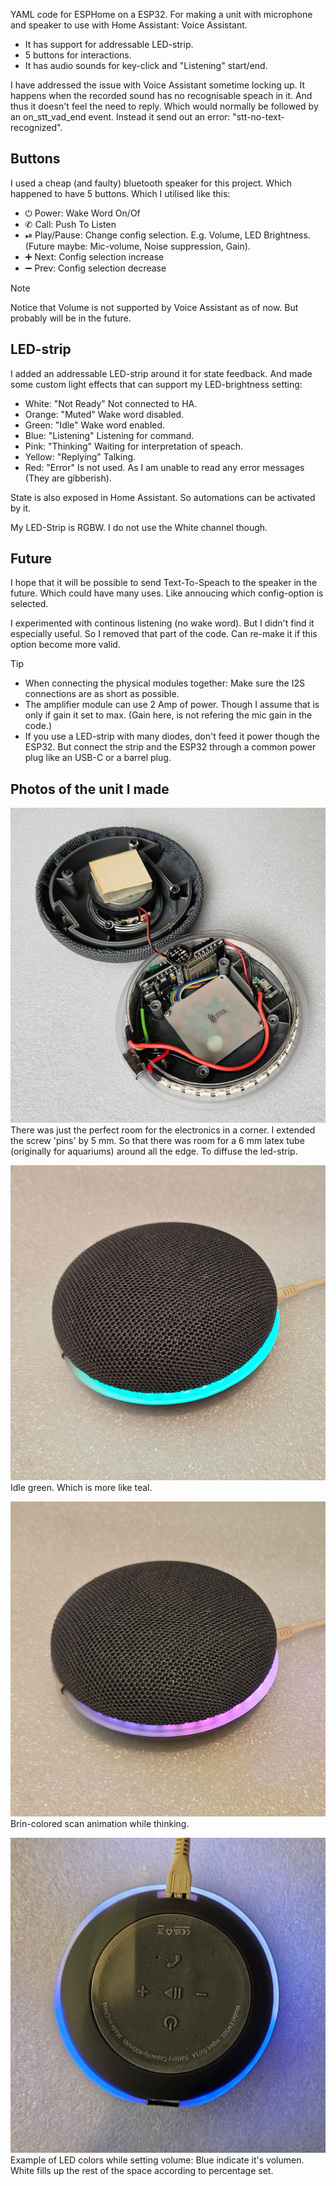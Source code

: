 YAML code for ESPHome on a ESP32. For making a unit with microphone and speaker to use with Home Assistant: Voice Assistant.

- It has support for addressable LED-strip.
- 5 buttons for interactions.
- It has audio sounds for key-click and "Listening" start/end.

I have addressed the issue with Voice Assistant sometime locking up. It happens when the recorded sound has no recognisable speach in it. And thus it doesn't feel the need to reply. Which would normally be followed by an on_stt_vad_end event. Instead it send out an error: "stt-no-text-recognized".

## Buttons
I used a cheap (and faulty) bluetooth speaker for this project. Which happened to have 5 buttons. Which I utilised like this:
- ⏻ Power: Wake Word On/Of
- ✆ Call: Push To Listen
- ⏯ Play/Pause: Change config selection. E.g. Volume, LED Brightness. (Future maybe: Mic-volume, Noise suppression, Gain).
- ➕ Next: Config selection increase
- ➖ Prev: Config selection decrease
> [!NOTE]
> Notice that Volume is not supported by Voice Assistant as of now. But probably will be in the future.

## LED-strip
I added an addressable LED-strip around it for state feedback. And made some custom light effects that can support my LED-brightness setting:
- White: "Not Ready" Not connected to HA.
- Orange: "Muted" Wake word disabled.
- Green: "Idle" Wake word enabled.
- Blue: "Listening" Listening for command.
- Pink: "Thinking" Waiting for interpretation of speach.
- Yellow: "Replying" Talking.
- Red: "Error" Is not used. As I am unable to read any error messages (They are gibberish).

State is also exposed in Home Assistant. So automations can be activated by it.

My LED-Strip is RGBW. I do not use the White channel though.

## Future

I hope that it will be possible to send Text-To-Speach to the speaker in the future. Which could have many uses. Like annoucing which config-option is selected.

I experimented with continous listening (no wake word). But I didn't find it especially useful. So I removed that part of the code. Can re-make it if this option become more valid.

> [!TIP]
> - When connecting the physical modules together: Make sure the I2S connections are as short as possible.
> - The amplifier module can use 2 Amp of power. Though I assume that is only if gain it set to max. (Gain here, is not refering the mic gain in the code.)
> - If you use a LED-strip with many diodes, don't feed it power though the ESP32. But connect the strip and the ESP32 through a common power plug like an USB-C or a barrel plug.

## Photos of the unit I made
![01](/docs/01.jpg)
There was just the perfect room for the electronics in a corner. I extended the screw 'pins' by 5 mm. So that there was room for a 6 mm latex tube (originally for aquariums) around all the edge. To diffuse the led-strip.

![02](/docs/02.jpg)
Idle green. Which is more like teal.

![03](/docs/03.jpg)
Brin-colored scan animation while thinking.

![04](/docs/04.jpg)
Example of LED colors while setting volume: Blue indicate it's volumen. White fills up the rest of the space according to percentage set.
